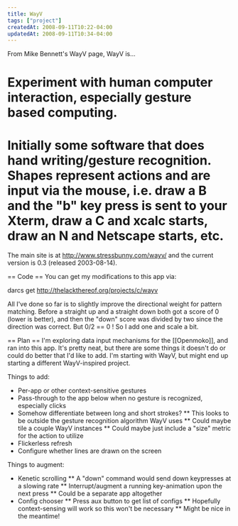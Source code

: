 ```yaml
---
title: WayV
tags: ["project"]
createdAt: 2008-09-11T10:22-04:00
updatedAt: 2008-09-11T10:34-04:00
---
```


From Mike Bennett's WayV page, WayV is...
# Experiment with human computer interaction, especially gesture based computing.
# Initially some software that does hand writing/gesture recognition. Shapes represent actions and are input via the mouse, i.e. draw a B and the "b" key press is sent to your Xterm, draw a C and xcalc starts, draw an N and Netscape starts, etc.

The main site is at http://www.stressbunny.com/wayv/ and the current version is 0.3 (released 2003-08-14).

== Code ==
You can get my modifications to this app via:

darcs get http://thelackthereof.org/projects/c/wayv

All I've done so far is to slightly improve the directional weight for pattern matching. Before a straight up and a straight down both got a score of 0 (lower is better), and then the "down" score was divided by two since the direction was correct. But 0/2 == 0 ! So I add one and scale a bit.

== Plan ==
I'm exploring data input mechanisms for the [[Openmoko]], and ran into this app. It's pretty neat, but there are some things it doesn't do or could do better that I'd like to add. I'm starting with WayV, but might end up starting a different WayV-inspired project.

Things to add:
* Per-app or other context-sensitive gestures
* Pass-through to the app below when no gesture is recognized, especially clicks
* Somehow differentiate between long and short strokes?
** This looks to be outside the gesture recognition algorithm WayV uses
** Could maybe tile a couple WayV instances
** Could maybe just include a "size" metric for the action to utilize
* Flickerless refresh
* Configure whether lines are drawn on the screen

Things to augment:
* Kenetic scrolling
** A "down" command would send down keypresses at a slowing rate
** Interrupt/augment a running key-animation upon the next press
** Could be a separate app altogether
* Config chooser
** Press aux button to get list of configs
** Hopefully context-sensing will work so this won't be necessary
** Might be nice in the meantime!

